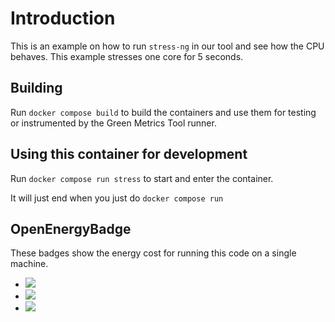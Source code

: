 # Introduction

This is an example on how to run `stress-ng` in our tool and see how the CPU behaves.
This example stresses one core for 5 seconds.

## Building

Run `docker compose build` to build the containers and use them for testing or
instrumented by the Green Metrics Tool runner.

## Using this container for development

Run `docker compose run stress` to start and enter the container.

It will just end when you just do `docker compose run`

## OpenEnergyBadge
These badges show the energy cost for running this code on a single machine.

- <a href="https://metrics.green-coding.io/stats.html?id=d2600846-b9b5-47a3-aa41-08ae02d36c8c"><img src="https://api.green-coding.berlin/v1/badge/single/d2600846-b9b5-47a3-aa41-08ae02d36c8c?metric=psu_energy_ac_mcp_machine"></a>
- <a href="https://metrics.green-coding.io/stats.html?id=d2600846-b9b5-47a3-aa41-08ae02d36c8c"><img src="https://api.green-coding.berlin/v1/badge/single/d2600846-b9b5-47a3-aa41-08ae02d36c8c?metric=cpu_energy_rapl_msr_component"></a>
- <a href="https://metrics.green-coding.io/stats.html?id=d2600846-b9b5-47a3-aa41-08ae02d36c8c"><img src="https://api.green-coding.berlin/v1/badge/single/d2600846-b9b5-47a3-aa41-08ae02d36c8c?metric=software_carbon_intensity_global"></a>
